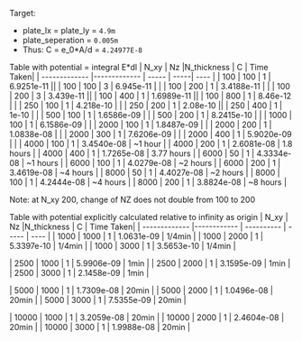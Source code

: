 Target:
- plate_lx = plate_ly = `4.9m`
- plate_seperation = `0.005m`
- Thus: C = e_0*A/d = `4.24977E-8`


Table with potential = integral E*dl
| N_xy          | Nz          |N_thickness | C | Time Taken| 
| ------------- |------------- | ----- | -----|  ---- |
| 100    | 100 | 1 | 6.9251e-11 ||
| 100    | 100 | 3 | 6.945e-11 | |
| 100    | 200 | 1 | 3.4188e-11 | |
| 100    | 200 | 3 | 3.439e-11 ||
| 100    | 400 | 1 | 1.6989e-11 ||
| 100    | 800 | 1 | 8.46e-12 | |
| 250    | 100 | 1 | 4.218e-10 | |
| 250    | 200 | 1 | 2.08e-10 ||
| 250    | 400 | 1 | 1e-10 | |
| 500    | 100 | 1 | 1.6586e-09 | |
| 500    | 200 | 1 | 8.2415e-10 |  |
| 1000    | 100 | 1 | 6.1586e-09 | |
| 2000    | 100 | 1 | 1.8487e-09 | |
| 2000    | 200 | 1 | 1.0838e-08 | |
| 2000    | 300 | 1 | 7.6206e-09 | |
| 2000    | 400 | 1 | 5.9020e-09 | |
| 4000    | 100 | 1 | 3.4540e-08 | ~1 hour |
| 4000    | 200 | 1 | 2.6081e-08 | 1.8 hours |
| 4000    | 400 | 1 | 1.7265e-08 |  3.77 hours |
| 6000    | 50  | 1 | 4.3334e-08 | ~1  hours |
| 6000    | 100 | 1 | 4.0279e-08 | ~2  hours |
| 6000    | 200 | 1 | 3.4619e-08 | ~4  hours |
| 8000    | 50  | 1 | 4.4027e-08 | ~2  hours |
| 8000    | 100 | 1 | 4.2444e-08 | ~4  hours |
| 8000    | 200 | 1 | 3.8824e-08 | ~8  hours |

Note: at N_xy 200, change of NZ does not double from 100 to 200


Table with potential explicitly calculated relative to infinity as origin
| N_xy          | Nz          |N_thickness | C           | Time Taken| 
| ------------- |------------ | ---------- | -----       |  ----     |
| 1000          |        1000 |     1      | 1.0631e-09  |  1/4min   |
| 1000          |        2000 |     1      | 5.3397e-10  |  1/4min   |
| 1000          |        3000 |     1      | 3.5653e-10  |  1/4min   |

| 2500          |        1000 |     1      | 5.9906e-09  |  1min    |
| 2500          |        2000 |     1      | 3.1595e-09  |  1min    |
| 2500          |        3000 |     1      | 2.1458e-09  |  1min    |

| 5000          |        1000 |     1      | 1.7309e-08  |  20min    |
| 5000          |        2000 |     1      | 1.0496e-08  |  20min    |
| 5000          |        3000 |     1      | 7.5355e-09  |  20min    |

| 10000         |        1000 |     1      | 3.2059e-08  |  20min    |
| 10000         |        2000 |     1      | 2.4604e-08  |  20min    |
| 10000         |        3000 |     1      | 1.9988e-08  |  20min    |

